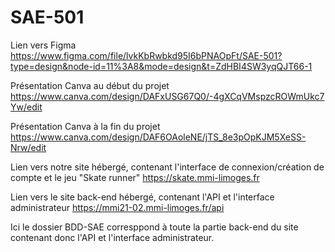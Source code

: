# SAE-501

Lien vers Figma 
https://www.figma.com/file/lvkKbRwbkd95I6bPNAOpFt/SAE-501?type=design&node-id=11%3A8&mode=design&t=ZdHBI4SW3yqQJT66-1

Présentation Canva au début du projet
https://www.canva.com/design/DAFxUSG67Q0/-4gXCqVMspzcROWmUkc7Yw/edit

Présentation Canva à la fin du projet
https://www.canva.com/design/DAF6OAoleNE/jTS_8e3pOpKJM5XeSS-Nrw/edit

Lien vers notre site hébergé, contenant l'interface de connexion/création de compte et le jeu "Skate runner"
https://skate.mmi-limoges.fr

Lien vers le site back-end hébergé, contenant l'API et l'interface administrateur
https://mmi21-02.mmi-limoges.fr/api

Ici le dossier BDD-SAE corresppond à toute la partie back-end du site contenant donc l'API et l'interface administrateur.
